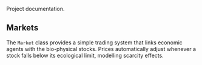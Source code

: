 Project documentation.

## Markets

The ``Market`` class provides a simple trading system that links economic
agents with the bio-physical stocks.  Prices automatically adjust whenever a
stock falls below its ecological limit, modelling scarcity effects.
